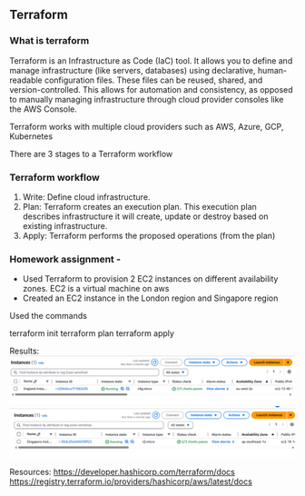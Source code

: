 
## Terraform 

### What is terraform 
Terraform is an Infrastructure as Code (IaC) tool. It allows you to define and manage infrastructure (like servers, databases) using declarative, human-readable configuration files. These files can be reused, shared, and version-controlled. This allows for automation and consistency, as opposed to manually managing infrastructure through cloud provider consoles like the AWS Console.

Terraform works with multiple cloud providers such as AWS, Azure, GCP, Kubernetes

There are 3 stages to a Terraform workflow 
### Terraform workflow 
1. Write: Define cloud infrastructure. 
2. Plan: Terraform creates an execution plan. This execution plan describes infrastructure it will create, update or destroy based on existing infrastructure. 
3. Apply: Terraform performs the proposed operations (from the plan)

### Homework assignment - 
- Used Terraform to provision 2 EC2 instances on different availability zones. EC2 is a virtual machine on aws 
- Created an EC2 instance in the London region and Singapore region 

Used the commands 

terraform init
terraform plan 
terraform apply 

Results: 
![alt text](image.png)
![alt text](image-1.png)



Resources:
https://developer.hashicorp.com/terraform/docs
https://registry.terraform.io/providers/hashicorp/aws/latest/docs



